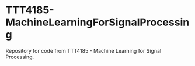 # TTT4185-MachineLearningForSignalProcessing
Repository for code from TTT4185 - Machine Learning for Signal Processing.
